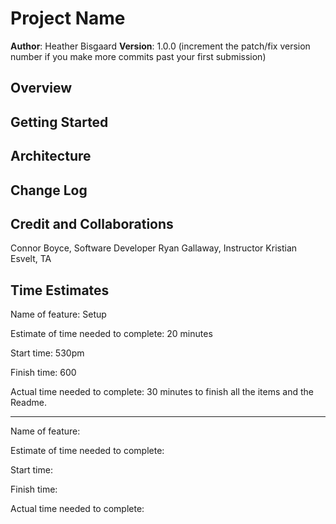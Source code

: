 # Project Name

**Author**: Heather Bisgaard
**Version**: 1.0.0 (increment the patch/fix version number if you make more commits past your first submission)

## Overview
<!-- Provide a high level overview of what this application is and why you are building it, beyond the fact that it's an assignment for this class. (i.e. What's your problem domain?) -->

## Getting Started
<!-- What are the steps that a user must take in order to build this app on their own machine and get it running? -->

## Architecture
<!-- Provide a detailed description of the application design. What technologies (languages, libraries, etc) you're using, and any other relevant design information. -->

## Change Log
<!-- Use this area to document the iterative changes made to your application as each feature is successfully implemented. Use time stamps. Here's an example:

01-01-2001 4:59pm - Application now has a fully-functional express server, with a GET route for the location resource. -->

## Credit and Collaborations
<!-- Give credit (and a link) to other people or resources that helped you build this application. -->

Connor Boyce, Software Developer
Ryan Gallaway, Instructor
Kristian Esvelt, TA

## Time Estimates

Name of feature: Setup

Estimate of time needed to complete: 20 minutes

Start time: 530pm

Finish time: 600

Actual time needed to complete: 30 minutes to finish all the items and the Readme.

---

Name of feature:

Estimate of time needed to complete:

Start time:

Finish time:

Actual time needed to complete:
